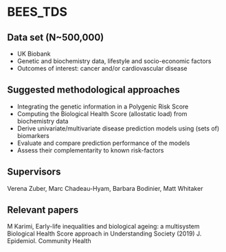# BEES_TDS
## Data set (N~500,000) 
 - UK Biobank
 - Genetic and biochemistry data, lifestyle and socio-economic factors
 - Outcomes of interest: cancer and/or cardiovascular disease
 
## Suggested methodological approaches
 - Integrating the genetic information in a Polygenic Risk Score
 - Computing the Biological Health Score (allostatic load) from biochemistry data
 - Derive univariate/multivariate disease prediction models using (sets of) biomarkers 
 - Evaluate and compare prediction performance of the models
 - Assess their complementarity to known risk-factors
 
## Supervisors
Verena Zuber, Marc Chadeau-Hyam, Barbara Bodinier, Matt Whitaker

## Relevant papers
M Karimi, Early-life inequalities and biological ageing: a multisystem Biological Health Score approach in Understanding Society (2019) J. Epidemiol. Community Health




